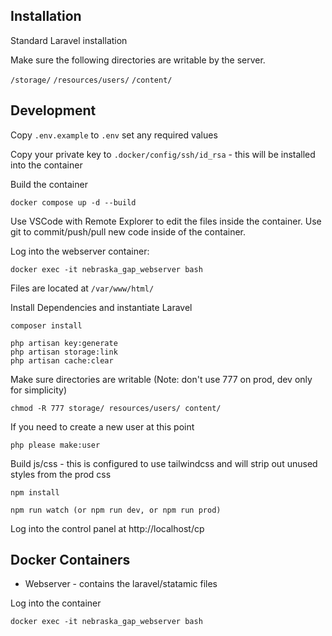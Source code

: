 ## Installation

Standard Laravel installation

Make sure the following directories are writable by the server.

`/storage/`
`/resources/users/`
`/content/`


## Development

Copy `.env.example` to `.env` set any required values

Copy your private key to `.docker/config/ssh/id_rsa` - this will be installed into the container

Build the container

    docker compose up -d --build

Use VSCode with Remote Explorer to edit the files inside the container.  Use git to commit/push/pull new code inside of the container.

Log into the webserver container:

    docker exec -it nebraska_gap_webserver bash

Files are located at `/var/www/html/`

Install Dependencies and instantiate Laravel

    composer install

    php artisan key:generate
    php artisan storage:link
    php artisan cache:clear

Make sure directories are writable (Note: don't use 777 on prod, dev only for simplicity)

    chmod -R 777 storage/ resources/users/ content/

If you need to create a new user at this point

    php please make:user

Build js/css - this is configured to use tailwindcss and will strip out unused styles from the prod css

    npm install

    npm run watch (or npm run dev, or npm run prod)

Log into the control panel at http://localhost/cp

## Docker Containers

- Webserver - contains the laravel/statamic files

Log into the container

    docker exec -it nebraska_gap_webserver bash

